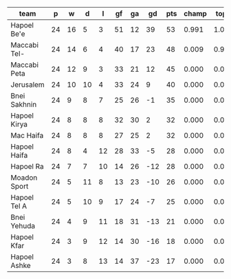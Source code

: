 |     team     | p  | w  | d  | l  | gf | ga | gd  | pts | champ | top2  | top3  | top4  |  5-7  | bot4  | bot3  | bot2  |
|--------------|----|----|----|----|----|----|-----|-----|-------|-------|-------|-------|-------|-------|-------|-------|
| Hapoel Be'e  | 24 | 16 |  5 |  3 | 51 | 12 |  39 |  53 | 0.991 | 1.000 | 1.000 | 1.000 | 0.000 | 0.000 | 0.000 | 0.000|
| Maccabi Tel- | 24 | 14 |  6 |  4 | 40 | 17 |  23 |  48 | 0.009 | 0.943 | 1.000 | 1.000 | 0.000 | 0.000 | 0.000 | 0.000|
| Maccabi Peta | 24 | 12 |  9 |  3 | 33 | 21 |  12 |  45 | 0.000 | 0.057 | 0.988 | 1.000 | 0.000 | 0.000 | 0.000 | 0.000|
| Jerusalem    | 24 | 10 | 10 |  4 | 33 | 24 |   9 |  40 | 0.000 | 0.000 | 0.012 | 0.979 | 0.021 | 0.000 | 0.000 | 0.000|
| Bnei Sakhnin | 24 |  9 |  8 |  7 | 25 | 26 |  -1 |  35 | 0.000 | 0.000 | 0.000 | 0.021 | 0.979 | 0.000 | 0.000 | 0.000|
| Hapoel Kirya | 24 |  8 |  8 |  8 | 32 | 30 |   2 |  32 | 0.000 | 0.000 | 0.000 | 0.000 | 0.958 | 0.000 | 0.000 | 0.000|
| Mac Haifa    | 24 |  8 |  8 |  8 | 27 | 25 |   2 |  32 | 0.000 | 0.000 | 0.000 | 0.000 | 0.935 | 0.000 | 0.000 | 0.000|
| Hapoel Haifa | 24 |  8 |  4 | 12 | 28 | 33 |  -5 |  28 | 0.000 | 0.000 | 0.000 | 0.000 | 0.052 | 0.036 | 0.000 | 0.000|
| Hapoel Ra    | 24 |  7 |  7 | 10 | 14 | 26 | -12 |  28 | 0.000 | 0.000 | 0.000 | 0.000 | 0.055 | 0.063 | 0.000 | 0.000|
| Moadon Sport | 24 |  5 | 11 |  8 | 13 | 23 | -10 |  26 | 0.000 | 0.000 | 0.000 | 0.000 | 0.000 | 0.550 | 0.026 | 0.000|
| Hapoel Tel A | 24 |  5 | 10 |  9 | 17 | 24 |  -7 |  25 | 0.000 | 0.000 | 0.000 | 0.000 | 0.000 | 0.402 | 0.085 | 0.000|
| Bnei Yehuda  | 24 |  4 |  9 | 11 | 18 | 31 | -13 |  21 | 0.000 | 0.000 | 0.000 | 0.000 | 0.000 | 0.950 | 0.889 | 0.085|
| Hapoel Kfar  | 24 |  3 |  9 | 12 | 14 | 30 | -16 |  18 | 0.000 | 0.000 | 0.000 | 0.000 | 0.000 | 1.000 | 1.000 | 0.949|
| Hapoel Ashke | 24 |  3 |  8 | 13 | 14 | 37 | -23 |  17 | 0.000 | 0.000 | 0.000 | 0.000 | 0.000 | 1.000 | 1.000 | 0.964|
